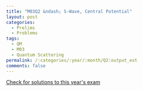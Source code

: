 ```yaml
---
title: "M03Q2 &ndash; S-Wave, Central Potential"
layout: post
categories:
  - Prelims
  - Problems
tags:
  - QM
  - M03
  - Quantum Scattering
permalink: /:categories/:year/:month/Q2:output_ext
comments: false
---
```

<object data="2003M2Q.pdf" type="application/pdf" width="100%" height="500"></object>
<div class="message"><a href='https://princetonprelim.com/prelim/11/'>Check for solutions to this year's exam</a></div>